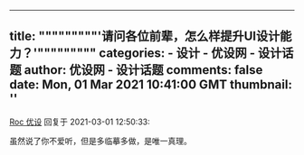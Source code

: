 
---
title: """""""""'请问各位前辈，怎么样提升UI设计能力？'"""""""""
categories: 
    - 设计
    - 优设网 - 设计话题
author: 优设网 - 设计话题
comments: false
date: Mon, 01 Mar 2021 10:41:00 GMT
thumbnail: ''
---

<div>   
<div><a href="https://www.uisdc.com/author/kingtent">Roc 优设</a> 回复于 2021-03-01 12:50:33: <p>虽然说了你不爱听，但是多临摹多做，是唯一真理。</p></div>  
</div>
            